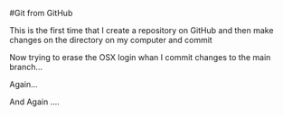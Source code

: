 #Git from GitHub

This is the first time that I create a repository on GitHub and then make changes on the directory on my computer and commit

Now trying to erase the OSX login whan I commit changes to the main branch...

Again...

And Again ....
